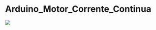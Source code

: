 # Arduino_Motor_Corrente_Continua

<img src="https://user-images.githubusercontent.com/60020510/235060242-e2f5c58f-c682-4838-82e1-e6cd6fcb2dfe.png" />
